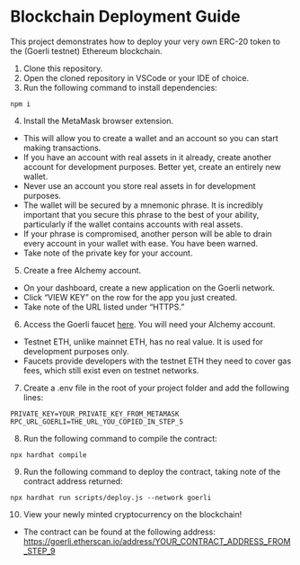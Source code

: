 # Blockchain Deployment Guide

This project demonstrates how to deploy your very own ERC-20 token to the (Goerli testnet) Ethereum blockchain.

1. Clone this repository.
2. Open the cloned repository in VSCode or your IDE of choice.
3. Run the following command to install dependencies:
```shell
npm i
```
4. Install the MetaMask browser extension.
- This will allow you to create a wallet and an account so you can start making transactions.
- If you have an account with real assets in it already, create another account for development purposes. Better yet, create an entirely new wallet.
- Never use an account you store real assets in for development purposes.
- The wallet will be secured by a mnemonic phrase. It is incredibly important that you secure this phrase to the best of your ability, particularly if the wallet contains accounts with real assets.
- If your phrase is compromised, another person will be able to drain every account in your wallet with ease. You have been warned.
- Take note of the private key for your account.
5. Create a free Alchemy account.
- On your dashboard, create a new application on the Goerli network.
- Click “VIEW KEY” on the row for the app you just created.
- Take note of the URL listed under “HTTPS.”
6. Access the Goerli faucet [here](https://goerlifaucet.com/). You will need your Alchemy account.
- Testnet ETH, unlike mainnet ETH, has no real value. It is used for development purposes only.
- Faucets provide developers with the testnet ETH they need to cover gas fees, which still exist even on testnet networks.
7. Create a .env file in the root of your project folder and add the following lines:
```shell
PRIVATE_KEY=YOUR_PRIVATE_KEY_FROM_METAMASK
RPC_URL_GOERLI=THE_URL_YOU_COPIED_IN_STEP_5
```
8. Run the following command to compile the contract:
```shell
npx hardhat compile
```
9. Run the following command to deploy the contract, taking note of the contract address returned:
```shell
npx hardhat run scripts/deploy.js --network goerli
```
10. View your newly minted cryptocurrency on the blockchain!
- The contract can be found at the following address: https://goerli.etherscan.io/address/YOUR_CONTRACT_ADDRESS_FROM_STEP_9








